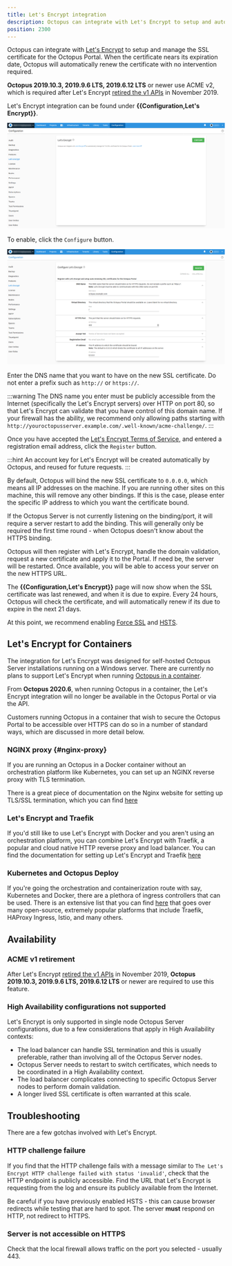 ```yaml
---
title: Let's Encrypt integration
description: Octopus can integrate with Let's Encrypt to setup and automatically renew the Octopus Portal SSL certificate.
position: 2300
---
```


Octopus can integrate with [Let's Encrypt](https://g.octopushq.com/LetsEncryptOrg) to setup and manage the SSL certificate for the Octopus Portal. When the certificate nears its expiration date, Octopus will automatically renew the certificate with no intervention required.

**Octopus 2019.10.3, 2019.9.6 LTS, 2019.6.12 LTS** or newer use ACME v2, which is required after Let's Encrypt [retired the v1 APIs](https://community.letsencrypt.org/t/end-of-life-plan-for-acmev1/88430) in November 2019.

Let's Encrypt integration can be found under **{{Configuration,Let's Encrypt}}**.

![](images/letsencrypt.png "width=500")

To enable, click the `Configure` button.

![](images/letsencryptconfig.png "width=500")

Enter the DNS name that you want to have on the new SSL certificate. Do not enter a prefix such as `http://` or `https://`.

:::warning
The DNS name you enter must be publicly accessible from the Internet (specifically the Let's Encrypt servers) over HTTP on port 80, so that Let's Encrypt can validate that you have control of this domain name. If your firewall has the ability, we recommend only allowing paths starting with `http://youroctopusserver.example.com/.well-known/acme-challenge/`.
:::

Once you have accepted the [Let's Encrypt Terms of Service](https://g.octopushq.com/LetsEncryptTermsOfService), and entered a registration email address, click the `Register` button.

:::hint
An account key for Let's Encrypt will be created automatically by Octopus, and reused for future requests.
:::

By default, Octopus will bind the new SSL certificate to `0.0.0.0`, which means all IP addresses on the machine. If you are running other sites on this machine, this will remove any other bindings. If this is the case, please enter the specific IP address to which you want the certificate bound.

If the Octopus Server is not currently listening on the binding/port, it will require a server restart to add the binding. This will generally only be required the first time round - when Octopus doesn't know about the HTTPS binding.

Octopus will then register with Let's Encrypt, handle the domain validation, request a new certificate and apply it to the Portal. If need be, the server will be restarted. Once available, you will be able to access your server on the new HTTPS URL.

The **{{Configuration,Let's Encrypt}}** page will now show when the SSL certificate was last renewed, and when it is due to expire. Every 24 hours, Octopus will check the certificate, and will automatically renew if its due to expire in the next 21 days.

At this point, we recommend enabling [Force SSL](/docs/security/exposing-octopus/expose-the-octopus-web-portal-over-https.md#ForcingHTTPS) and [HSTS](/docs/security/exposing-octopus/expose-the-octopus-web-portal-over-https.md#HSTS).

## Let's Encrypt for Containers
The integration for Let's Encrypt was designed for self-hosted Octopus Server installations running on a Windows server. There are currently no plans to support Let's Encrypt when running [Octopus in a container](docs/installation/octopus-in-container/index.md).

From **Octopus 2020.6**, when running Octopus in a container, the Let's Encrypt integration will no longer be available in the Octopus Portal or via the API. 

Customers running Octopus in a container that wish to secure the Octopus Portal to be accessible over HTTPS can do so in a number of standard ways, which are discussed in more detail below.

### NGINX proxy {#nginx-proxy}
If you are running an Octopus in a Docker container without an orchestration platform like Kubernetes, you can set up an NGINX reverse proxy with TLS termination.

There is a great piece of documentation on the Nginx website for setting up TLS/SSL termination, which you can find [here](https://docs.nginx.com/nginx/admin-guide/security-controls/terminating-ssl-http/)

### Let's Encrypt and Traefik
If you'd still like to use Let's Encrypt with Docker and you aren't using an orchestration platform, you can combine Let's Encrypt with Traefik, a popular and cloud native HTTP reverse proxy and load balancer. You can find the documentation for setting up Let's Encrypt and Traefik [here](https://doc.traefik.io/traefik/v1.7/user-guide/docker-and-lets-encrypt/)

### Kubernetes and Octopus Deploy
If you're going the orchestration and containerization route with say, Kubernetes and Docker, there are a plethora of ingress controllers that can be used. There is an extensive list that you can find [here](https://kubernetes.io/docs/concepts/services-networking/ingress-controllers/) that goes over many open-source, extremely popular platforms that include Traefik, HAProxy Ingress, Istio, and many others.


## Availability

### ACME v1 retirement

After Let's Encrypt [retired the v1 APIs](https://community.letsencrypt.org/t/end-of-life-plan-for-acmev1/88430) in November 2019, **Octopus 2019.10.3, 2019.9.6 LTS, 2019.6.12 LTS** or newer are required to use this feature.

### High Availability configurations not supported

Let's Encrypt is only supported in single node Octopus Server configurations, due to a few considerations that apply in High Availability contexts:

- The load balancer can handle SSL termination and this is usually preferable, rather than involving all of the Octopus Server nodes.
- Octopus Server needs to restart to switch certificates, which needs to be coordinated in a High Availability context.
- The load balancer complicates connecting to specific Octopus Server nodes to perform domain validation.
- A longer lived SSL certificate is often warranted at this scale.

## Troubleshooting

There are a few gotchas involved with Let's Encrypt.

### HTTP challenge failure

If you find that the HTTP challenge fails with a message similar to `The Let's Encrypt HTTP challenge failed with status 'invalid'`, check that the HTTP endpoint is publicly accessible. Find the URL that Let's Encrypt is requesting from the log and ensure its publicly available from the Internet.

Be careful if you have previously enabled HSTS - this can cause browser redirects while testing that are hard to spot. The server **must** respond on HTTP, not redirect to HTTPS.

### Server is not accessible on HTTPS

Check that the local firewall allows traffic on the port you selected - usually 443.
